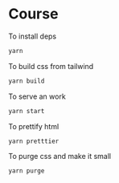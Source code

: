 # Course

To install deps

```bash
yarn
```

To build css from tailwind

```bash
yarn build
```

To serve an work

```bash
yarn start
```

To prettify html

```bash
yarn pretttier
```

To purge css and make it small

```bash
yarn purge
```
